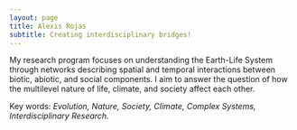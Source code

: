 ```yaml
---
layout: page
title: Alexis Rojas
subtitle: Creating interdisciplinary bridges!
---
```

My research program focuses on understanding the Earth-Life System through networks describing spatial and temporal interactions between biotic, abiotic, and social components. I aim to answer the question of how the multilevel nature of life, climate, and society affect each other.  

Key words: _Evolution, Nature, Society, Climate, Complex Systems, Interdisciplinary Research._
